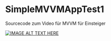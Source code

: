 # SimpleMVVMAppTest1
Sourcecode zum Video für MVVM für Einsteiger

[![IMAGE ALT TEXT HERE](https://img.youtube.com/vi/onYKewd9b0c/0.jpg)](https://www.youtube.com/watch?v=onYKewd9b0c)
